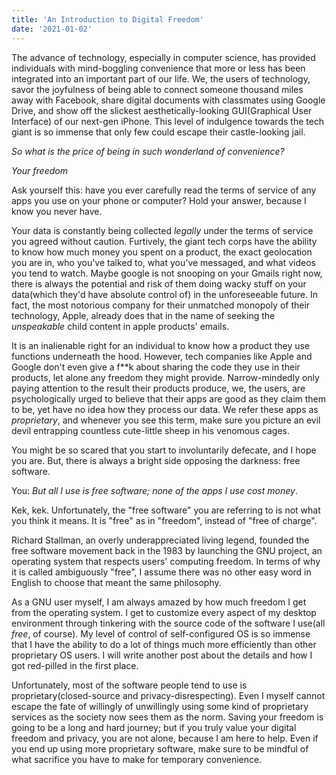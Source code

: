 ```yaml
---
title: 'An Introduction to Digital Freedom'
date: '2021-01-02'
---
```


The advance of technology, especially in computer science, has provided individuals with mind-boggling convenience that more or less has been integrated into an important part of our life. We, the users of technology, savor the joyfulness of being able to connect someone thousand miles away with Facebook, share digital documents with classmates using Google Drive, and show off the slickest aesthetically-looking GUI(Graphical User Interface) of our next-gen iPhone. This level of indulgence towards the tech giant is so immense that only few could escape their castle-looking jail.

*So what is the price of being in such wonderland of convenience?*

*Your freedom*

Ask yourself this: have you ever carefully read the terms of service of any apps you use on your phone or computer? Hold your answer, because I know you never have.

Your data is constantly being collected <i>legally</i> under the terms of service you agreed without caution. Furtively, the giant tech corps have the ability to know how much money you spent on a product, the exact geolocation you are in, who you've talked to, what you've messaged, and what videos you tend to watch. Maybe google is not snooping on your Gmails right now, there is always the potential and risk of them doing wacky stuff on your data(which they'd have absolute control of) in the unforeseeable future. In fact, the most notorious company for their unmatched monopoly of their technology, Apple, already does that in the name of seeking the <i>unspeakable</i> child content in apple products' emails.

It is an inalienable right for an individual to know how a product they use functions underneath the hood. However, tech companies like Apple and Google don't even give a f**k about sharing the code they use in their products, let alone any freedom they might provide. Narrow-mindedly only paying attention to the result their products produce, we, the users, are psychologically urged to believe that their apps are good as they claim them to be, yet have no idea how they process our data. We refer these apps as <i>proprietary</i>, and whenever you see this term, make sure you picture an evil devil entrapping countless cute-little sheep in his venomous cages.


You might be so scared that you start to involuntarily defecate, and I hope you are. But, there is always a bright side opposing the darkness: free software.

You: <i>But all I use is free software; none of the apps I use cost money</i>.

Kek, kek. Unfortunately, the "free software" you are referring to is not what you think it means. It is "free" as in "freedom", instead of "free of charge".

Richard Stallman, an overly underappreciated living legend, founded the free software movement back in the 1983 by launching the GNU project, an operating system that respects users' computing freedom. In terms of why it is called ambiguously "free", I assume there was no other easy word in English to choose that meant the same philosophy. 

As a GNU user myself, I am always amazed by how much freedom I get from the operating system. I get to customize every aspect of my desktop environment through tinkering with the source code of the software I use(all <i>free</i>, of course). My level of control of self-configured OS is so immense that I have the ability to do a lot of things much more efficiently than other proprietary OS users. I will write another post about the details and how I got red-pilled in the first place.

Unfortunately, most of the software people tend to use is proprietary(closed-source and privacy-disrespecting). Even I myself cannot escape the fate of willingly of unwillingly using some kind of proprietary services as the society now sees them as the norm. Saving your freedom is going to be a long and hard journey; but if you truly value your digital freedom and privacy, you are not alone, because I am here to help. Even if you end up using more proprietary software, make sure to be mindful of what sacrifice you have to make for temporary convenience.


